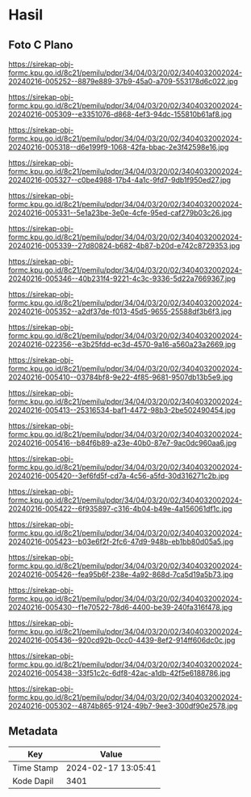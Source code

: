 # Hasil

## Foto C Plano

https://sirekap-obj-formc.kpu.go.id/8c21/pemilu/pdpr/34/04/03/20/02/3404032002024-20240216-005252--8879e889-37b9-45a0-a709-553178d6c022.jpg

https://sirekap-obj-formc.kpu.go.id/8c21/pemilu/pdpr/34/04/03/20/02/3404032002024-20240216-005309--e3351076-d868-4ef3-94dc-155810b61af8.jpg

https://sirekap-obj-formc.kpu.go.id/8c21/pemilu/pdpr/34/04/03/20/02/3404032002024-20240216-005318--d6e199f9-1068-42fa-bbac-2e3f42598e16.jpg

https://sirekap-obj-formc.kpu.go.id/8c21/pemilu/pdpr/34/04/03/20/02/3404032002024-20240216-005327--c0be4988-17b4-4a1c-9fd7-9db1f950ed27.jpg

https://sirekap-obj-formc.kpu.go.id/8c21/pemilu/pdpr/34/04/03/20/02/3404032002024-20240216-005331--5e1a23be-3e0e-4cfe-95ed-caf279b03c26.jpg

https://sirekap-obj-formc.kpu.go.id/8c21/pemilu/pdpr/34/04/03/20/02/3404032002024-20240216-005339--27d80824-b682-4b87-b20d-e742c8729353.jpg

https://sirekap-obj-formc.kpu.go.id/8c21/pemilu/pdpr/34/04/03/20/02/3404032002024-20240216-005346--40b231f4-9221-4c3c-9336-5d22a7669367.jpg

https://sirekap-obj-formc.kpu.go.id/8c21/pemilu/pdpr/34/04/03/20/02/3404032002024-20240216-005352--a2df37de-f013-45d5-9655-25588df3b6f3.jpg

https://sirekap-obj-formc.kpu.go.id/8c21/pemilu/pdpr/34/04/03/20/02/3404032002024-20240216-022356--e3b25fdd-ec3d-4570-9a16-a560a23a2669.jpg

https://sirekap-obj-formc.kpu.go.id/8c21/pemilu/pdpr/34/04/03/20/02/3404032002024-20240216-005410--03784bf8-9e22-4f85-9681-9507db13b5e9.jpg

https://sirekap-obj-formc.kpu.go.id/8c21/pemilu/pdpr/34/04/03/20/02/3404032002024-20240216-005413--25316534-baf1-4472-98b3-2be502490454.jpg

https://sirekap-obj-formc.kpu.go.id/8c21/pemilu/pdpr/34/04/03/20/02/3404032002024-20240216-005416--b84f6b89-a23e-40b0-87e7-9ac0dc960aa6.jpg

https://sirekap-obj-formc.kpu.go.id/8c21/pemilu/pdpr/34/04/03/20/02/3404032002024-20240216-005420--3ef6fd5f-cd7a-4c56-a5fd-30d316271c2b.jpg

https://sirekap-obj-formc.kpu.go.id/8c21/pemilu/pdpr/34/04/03/20/02/3404032002024-20240216-005422--6f935897-c316-4b04-b49e-4a156061df1c.jpg

https://sirekap-obj-formc.kpu.go.id/8c21/pemilu/pdpr/34/04/03/20/02/3404032002024-20240216-005423--b03e6f2f-2fc6-47d9-948b-eb1bb80d05a5.jpg

https://sirekap-obj-formc.kpu.go.id/8c21/pemilu/pdpr/34/04/03/20/02/3404032002024-20240216-005426--fea95b6f-238e-4a92-868d-7ca5d19a5b73.jpg

https://sirekap-obj-formc.kpu.go.id/8c21/pemilu/pdpr/34/04/03/20/02/3404032002024-20240216-005430--f1e70522-78d6-4400-be39-240fa316f478.jpg

https://sirekap-obj-formc.kpu.go.id/8c21/pemilu/pdpr/34/04/03/20/02/3404032002024-20240216-005436--920cd92b-0cc0-4439-8ef2-914ff606dc0c.jpg

https://sirekap-obj-formc.kpu.go.id/8c21/pemilu/pdpr/34/04/03/20/02/3404032002024-20240216-005438--33f51c2c-6df8-42ac-a1db-42f5e6188786.jpg

https://sirekap-obj-formc.kpu.go.id/8c21/pemilu/pdpr/34/04/03/20/02/3404032002024-20240216-005302--4874b865-9124-49b7-9ee3-300df90e2578.jpg


## Metadata

| Key        | Value               |
| ---------- | ------------------- |
| Time Stamp | 2024-02-17 13:05:41 |
| Kode Dapil | 3401                |



